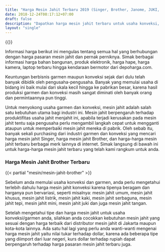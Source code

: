```yaml
---
title: "Harga Mesin Jahit Terbaru 2019 (Singer, Brother, Janome, JUKI, HZL, dll)"
date: 2018-12-24T08:17:12+07:00
draft: false
description: "Dapatkan harga mesin jahit terbaru untuk usaha konveksi, usaha garmen, maupun usaha jahitan anda."
layout: "single"
---
```


{{<adsense-responsive>}}

Informasi harga berikut ini mengulas tentang semua hal yang berhubungan dengan harga pasaran mesin jahit dan pernak perniknya. Simak berbagai informasi harga bahan bangunan, produk elektronik, harga hape, harga kamera, laptop terbaru hingga kendaraan bermotor dari depoharga.com.

Keuntungan berbisnis garmen maupun konveksi sejak dari dulu telah banyak dibidik oleh pengusaha-pengusaha. Banyak yang memulai usaha di bidang ini baik mulai dari skala kecil hingga ke pabrikan besar, karena hasil produksi garmen dan konveksi masih sangat diminati oleh banyak orang dan permintaannya pun tinggi.

Untuk menyokong usaha garmen dan konveksi, mesin jahit adalah salah satu kebutuhan utama bagi industri ini. Mesin jahit berpengaruh terhadap produktifitas usaha jahit menjahit ini, apabila terjadi kerusakan pada mesin jahit tentu saja pengusaha perlu mengambil langkah cepat untuk mengganti ataupun untuk memperbaiki mesin jahit mereka di pabrik. Oleh sebab itu, banyak sekali purchasing dari industri garmen dan konveksi yang mencari harga mesin jahit Singer, harga mesin jahit Brother, dan harga-harga mesin jahit terbaru berbagai merk lainnya di internet. Simak langsung di bawah ini untuk harga-harga mesin jahit terbaru yang telah kami rangkum untuk anda.

### Harga Mesin Jahit Brother Terbaru

{{< partial "mesin/mesin-jahit-brother" >}}

Sebelum anda memulai usaha konveksi dan garmen, anda perlu mengetahui terlebih dahulu harga mesin jahit konveksi karena tipenya beragam dan harganya pun bervariasi, seperti misalnya: mesin jahit umum, mesin jahit khusus, mesin jahit listrik, mesin jahit kaki, mesin jahit serbaguna, mesin jahit tepi, mesin jahit mini, mesin jahit juki dan juga mesin jahit tangan.

Setelah mengetahui tipe dan harga mesin jahit untuk usaha konveksi/garmen anda, silahkan anda cocokkan kebutuhan mesin jahit yang sesuai dengan harga terbaik dari distributor mesin jahit di Jakarta maupun kota-kota lainnya. Ada satu hal lagi yang perlu anda wanti-wanti mengenai harga mesin jahit yaitu nilai tukar terhadap dollar, karena ada beberapa tipe yang diimport dari luar negeri, kurs dollar terhadap rupiah dapat berpengaruh terhadap harga pasaran mesin jahit terbaru juga.